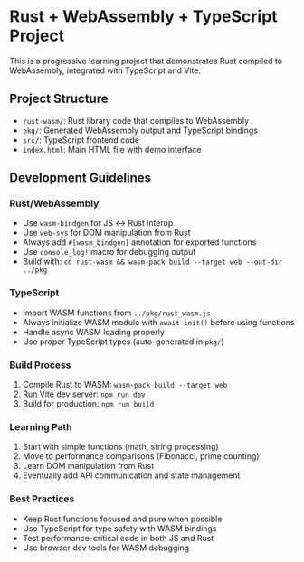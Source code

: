 <!-- Use this file to provide workspace-specific custom instructions to Copilot. For more details, visit https://code.visualstudio.com/docs/copilot/copilot-customization#_use-a-githubcopilotinstructionsmd-file -->

# Rust + WebAssembly + TypeScript Project

This is a progressive learning project that demonstrates Rust compiled to WebAssembly, integrated with TypeScript and Vite.

## Project Structure
- `rust-wasm/`: Rust library code that compiles to WebAssembly
- `pkg/`: Generated WebAssembly output and TypeScript bindings
- `src/`: TypeScript frontend code
- `index.html`: Main HTML file with demo interface

## Development Guidelines

### Rust/WebAssembly
- Use `wasm-bindgen` for JS ↔ Rust interop
- Use `web-sys` for DOM manipulation from Rust
- Always add `#[wasm_bindgen]` annotation for exported functions
- Use `console_log!` macro for debugging output
- Build with: `cd rust-wasm && wasm-pack build --target web --out-dir ../pkg`

### TypeScript
- Import WASM functions from `../pkg/rust_wasm.js`
- Always initialize WASM module with `await init()` before using functions
- Handle async WASM loading properly
- Use proper TypeScript types (auto-generated in `pkg/`)

### Build Process
1. Compile Rust to WASM: `wasm-pack build --target web`
2. Run Vite dev server: `npm run dev`
3. Build for production: `npm run build`

### Learning Path
1. Start with simple functions (math, string processing)
2. Move to performance comparisons (Fibonacci, prime counting)
3. Learn DOM manipulation from Rust
4. Eventually add API communication and state management

### Best Practices
- Keep Rust functions focused and pure when possible
- Use TypeScript for type safety with WASM bindings
- Test performance-critical code in both JS and Rust
- Use browser dev tools for WASM debugging
